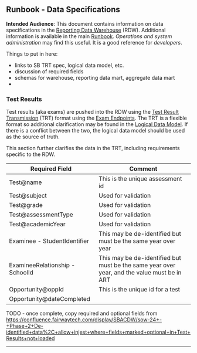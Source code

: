 ## Runbook - Data Specifications

**Intended Audience**: This document contains information on data specifications in the [Reporting Data Warehouse](../README.md) (RDW). Additional information is available in the main [Runbook](Runbook.md). *Operations and system administration* may find this useful. It is a good reference for *developers*.

Things to put in here:

* links to SB TRT spec, logical data model, etc.
* discussion of required fields
* schemas for warehouse, reporting data mart, aggregate data mart
* 

### Test Results

Test results (aka exams) are pushed into the RDW using the [Test Result Transmission][1] (TRT) format using the [Exam Endpoints](API.md#exam-endpoints). The TRT is a flexible format so additional clarification may be found in the [Logical Data Model][2]. If there is a conflict between the two, the logical data model should be used as the source of truth.

This section further clarifies the data in the TRT, including requirements specific to the RDW.

| Required Field | Comment |
| -------------- | ------- |
| Test@name | This is the unique assessment id |
| Test@subject | Used for validation |
| Test@grade | Used for validation |
| Test@assessmentType | Used for validation |
| Test@academicYear | Used for validation |
| Examinee - StudentIdentifier | This may be de-identified but must be the same  year over year |
| ExamineeRelationship - SchoolId | This may be de-identified but must be the same year over year, and the value must be in ART |
| Opportunity@oppId | This is the unique id for a test |
| Opportunity@dateCompleted |  |

TODO - once complete, copy required and optional fields from https://confluence.fairwaytech.com/display/SBACDW/sow-24+-+Phase+2+De-identified+data%2C+allow+injest+where+fields+marked+optional+in+Test+Results+not+loaded

---
[1]: http://www.smarterapp.org/documents/TestResultsTransmissionFormat.pdf
[2]: http://www.smarterapp.org/documents/TestResults-DataModel.pdf

